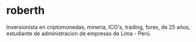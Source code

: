 # roberth
Inversionista en criptomonedas, mineria, ICO's, trading, forex, de 25 años, estudiante de administracion de empresas de Lima - Perú.

